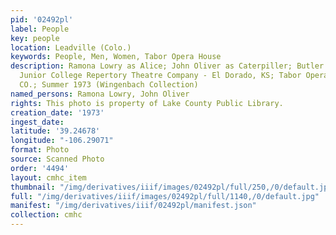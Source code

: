 ```yaml
---
pid: '02492pl'
label: People
key: people
location: Leadville (Colo.)
keywords: People, Men, Women, Tabor Opera House
description: Ramona Lowry as Alice; John Oliver as Caterpiller; Butler County Community
  Junior College Repertory Theatre Company - El Dorado, KS; Tabor Opera House - Leadville,
  CO.; Summer 1973 (Wingenbach Collection)
named_persons: Ramona Lowry, John Oliver
rights: This photo is property of Lake County Public Library.
creation_date: '1973'
ingest_date: 
latitude: '39.24678'
longitude: "-106.29071"
format: Photo
source: Scanned Photo
order: '4494'
layout: cmhc_item
thumbnail: "/img/derivatives/iiif/images/02492pl/full/250,/0/default.jpg"
full: "/img/derivatives/iiif/images/02492pl/full/1140,/0/default.jpg"
manifest: "/img/derivatives/iiif/02492pl/manifest.json"
collection: cmhc
---
```


